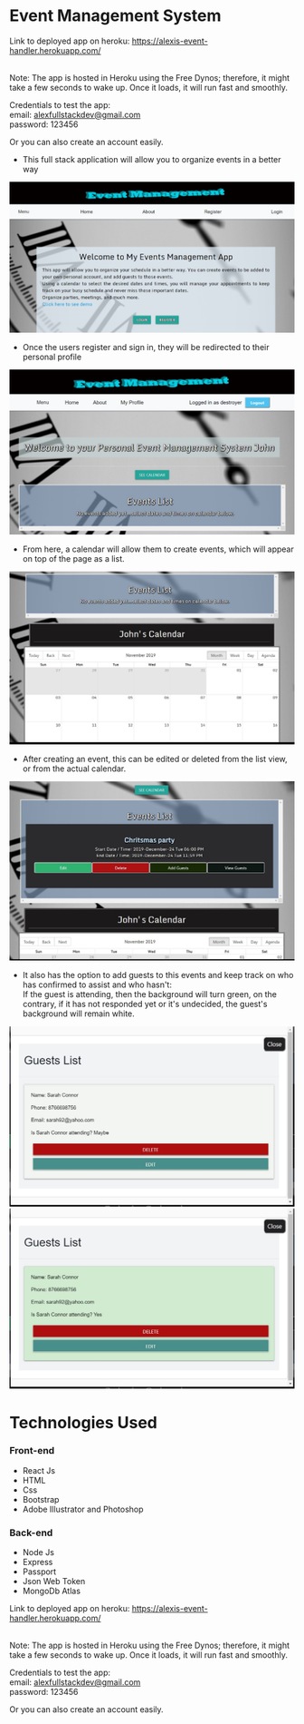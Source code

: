 # Event Management System

Link to deployed app on heroku: https://alexis-event-handler.herokuapp.com/ <br><br>

Note: The app is hosted in Heroku using the Free Dynos; therefore, it might take a few seconds to wake up. Once it loads, it will run fast and smoothly.

Credentials to test the app: <br>
email: alexfullstackdev@gmail.com <br>
password: 123456

Or you can also create an account easily.

- This full stack application will allow you to organize events in a better way

![alt text](./client/public/Images/screenshot1.JPG)

- Once the users register and sign in, they will be redirected to their personal profile

![alt text](./client/public/Images/screenshot2.JPG)

- From here, a calendar will allow them to create events, which will appear on top of the page as a list.

![alt text](./client/public/Images/screenshot3.JPG)

- After creating an event, this can be edited or deleted from the list view, or from the actual calendar.

![alt text](./client/public/Images/screenshot4.JPG)

- It also has the option to add guests to this events and keep track on who has confirmed to assist and who hasn't: <br>
  If the guest is attending, then the background will turn green, on the contrary, if it has not responded yet or it's undecided, the guest's background will remain white.

![alt text](./client/public/Images/screenshot5.JPG)
![alt text](./client/public/Images/screenshot6.JPG)

# Technologies Used

### Front-end

- React Js
- HTML
- Css
- Bootstrap
- Adobe Illustrator and Photoshop

### Back-end

- Node Js
- Express
- Passport
- Json Web Token
- MongoDb Atlas

Link to deployed app on heroku: https://alexis-event-handler.herokuapp.com/ <br><br>

Note: The app is hosted in Heroku using the Free Dynos; therefore, it might take a few seconds to wake up. Once it loads, it will run fast and smoothly.

Credentials to test the app: <br>
email: alexfullstackdev@gmail.com <br>
password: 123456

Or you can also create an account easily.
